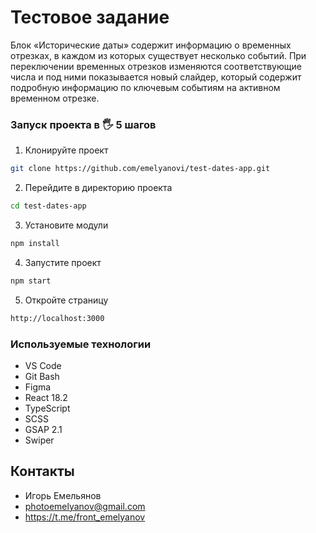 # Тестовое задание

Блок «Исторические даты» содержит информацию о временных отрезках, в каждом из которых существует несколько событий. 
При переключении временных отрезков изменяются соответствующие числа и под ними показывается новый слайдер, который содержит подробную информацию по ключевым событиям на активном временном отрезке.

### Запуск проекта в 🖐 5 шагов
1. Клонируйте проект
```bash
git clone https://github.com/emelyanovi/test-dates-app.git
```
2. Перейдите в директорию проекта
```bash
cd test-dates-app
```
3. Установите модули
```bash
npm install
```
4. Запустите проект
```bash
npm start
```
5. Откройте страницу
```bash
http://localhost:3000
```

### Используемые технологии
- VS Code
- Git Bash
- Figma
- React 18.2
- TypeScript
- SCSS
- GSAP 2.1
- Swiper

## Контакты
- Игорь Емельянов
- photoemelyanov@gmail.com
- https://t.me/front_emelyanov